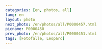 ```yaml
---
categories: [en, photos, all]
lang: en
layout: photo
next_photo: /en/photos/all/P0000457.html
picname: P0000450
prev_photo: /en/photos/all/P0000451.html
tags: [Fotofalle, Leopard]
---
```

